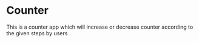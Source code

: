 # Counter

This is a counter app which will increase or decrease counter according to the given steps by users